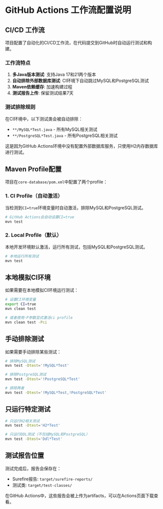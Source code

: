 # GitHub Actions 工作流配置说明

## CI/CD 工作流

项目配置了自动化的CI/CD工作流，在代码提交到GitHub时自动运行测试和构建。

### 工作流特点

1. **多Java版本测试**: 支持Java 17和21两个版本
2. **自动排除外部数据库测试**: CI环境下自动跳过MySQL和PostgreSQL测试
3. **Maven依赖缓存**: 加速构建过程
4. **测试报告上传**: 保留测试结果7天

### 测试排除规则

在CI环境中，以下测试类会被自动排除：
- `**/MySQL*Test.java` - 所有MySQL相关测试
- `**/PostgreSQL*Test.java` - 所有PostgreSQL相关测试

这是因为GitHub Actions环境中没有配置外部数据库服务，只使用H2内存数据库进行测试。

## Maven Profile配置

项目在`core-database/pom.xml`中配置了两个profile：

### 1. CI Profile（自动激活）

当检测到`CI=true`环境变量时自动激活，排除MySQL和PostgreSQL测试。

```bash
# GitHub Actions会自动设置CI=true
mvn test
```

### 2. Local Profile（默认）

本地开发环境默认激活，运行所有测试，包括MySQL和PostgreSQL测试。

```bash
# 本地运行所有测试
mvn test
```

## 本地模拟CI环境

如果需要在本地模拟CI环境运行测试：

```bash
# 设置CI环境变量
export CI=true
mvn clean test

# 或者使用-P参数显式激活ci profile
mvn clean test -Pci
```

## 手动排除测试

如果需要手动排除某些测试：

```bash
# 排除MySQL测试
mvn test -Dtest='!MySQL*Test'

# 排除PostgreSQL测试
mvn test -Dtest='!PostgreSQL*Test'

# 排除两者
mvn test -Dtest='!MySQL*Test,!PostgreSQL*Test'
```

## 只运行特定测试

```bash
# 只运行H2相关测试
mvn test -Dtest='H2*Test'

# 只运行DDL测试（不包括MySQL和PostgreSQL）
mvn test -Dtest='Ddl*Test'
```

## 测试报告位置

测试完成后，报告会保存在：
- Surefire报告: `target/surefire-reports/`
- 测试类: `target/test-classes/`

在GitHub Actions中，这些报告会被上传为artifacts，可以在Actions页面下载查看。

